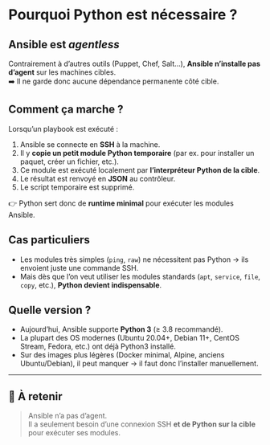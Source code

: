# Pourquoi Python est nécessaire ?

## Ansible est *agentless*
Contrairement à d’autres outils (Puppet, Chef, Salt...), **Ansible n’installe pas d’agent** sur les machines cibles.  
➡️ Il ne garde donc aucune dépendance permanente côté cible.

## Comment ça marche ?
Lorsqu’un playbook est exécuté :
1. Ansible se connecte en **SSH** à la machine.  
2. Il y **copie un petit module Python temporaire** (par ex. pour installer un paquet, créer un fichier, etc.).  
3. Ce module est exécuté localement par **l’interpréteur Python de la cible**.  
4. Le résultat est renvoyé en **JSON** au contrôleur.  
5. Le script temporaire est supprimé.  

👉 Python sert donc de **runtime minimal** pour exécuter les modules Ansible.

## Cas particuliers
- Les modules très simples (`ping`, `raw`) ne nécessitent pas Python → ils envoient juste une commande SSH.  
- Mais dès que l’on veut utiliser les modules standards (`apt`, `service`, `file`, `copy`, etc.), **Python devient indispensable**.  

## Quelle version ?
- Aujourd’hui, Ansible supporte **Python 3** (≥ 3.8 recommandé).  
- La plupart des OS modernes (Ubuntu 20.04+, Debian 11+, CentOS Stream, Fedora, etc.) ont déjà Python3 installé.  
- Sur des images plus légères (Docker minimal, Alpine, anciens Ubuntu/Debian), il peut manquer → il faut donc l’installer manuellement.  

---

## 📝 À retenir
> Ansible n’a pas d’agent.  
> Il a seulement besoin d’une connexion SSH **et de Python sur la cible** pour exécuter ses modules.  
